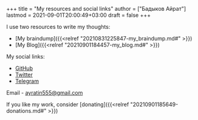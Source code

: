 +++
title = "My resources and social links"
author = ["Бадыков Айрат"]
lastmod = 2021-09-01T20:00:49+03:00
draft = false
+++

I use two resources to write my thoughts:

-   [My braindump]({{<relref "20210831225847-my_braindump.md#" >}})
-   [My Blog]({{<relref "20210901184457-my_blog.md#" >}})

My social links:

-   [GitHub](https://github.com/ayrat555)
-   [Twitter](https://twitter.com/ayrat%5Fbadykov)
-   [Telegram](https://t.me/ayrat555)

Email - ayratin555@gmail.com

If you like my work, consider [donating]({{<relref "20210901185649-donations.md#" >}})
